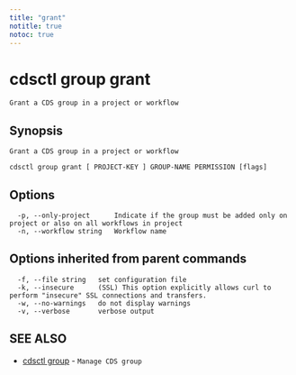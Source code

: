 ```yaml
---
title: "grant"
notitle: true
notoc: true
---
```

# cdsctl group grant

`Grant a CDS group in a project or workflow`

## Synopsis

`Grant a CDS group in a project or workflow`

```
cdsctl group grant [ PROJECT-KEY ] GROUP-NAME PERMISSION [flags]
```

## Options

```
  -p, --only-project      Indicate if the group must be added only on project or also on all workflows in project
  -n, --workflow string   Workflow name
```

## Options inherited from parent commands

```
  -f, --file string   set configuration file
  -k, --insecure      (SSL) This option explicitly allows curl to perform "insecure" SSL connections and transfers.
  -w, --no-warnings   do not display warnings
  -v, --verbose       verbose output
```

## SEE ALSO

* [cdsctl group](/docs/components/cdsctl/group/)	 - `Manage CDS group`

